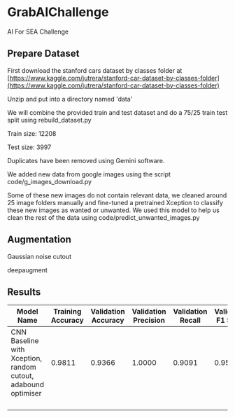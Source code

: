 # GrabAIChallenge

AI For SEA Challenge



## Prepare Dataset

First download the stanford cars dataset by classes folder at [https://www.kaggle.com/jutrera/stanford-car-dataset-by-classes-folder](https://www.kaggle.com/jutrera/stanford-car-dataset-by-classes-folder)

Unzip and put into a directory named 'data'

We will combine the provided train and test dataset and do a 75/25 train test split using rebuild_dataset.py

Train size: 12208

Test size: 3997

Duplicates have been removed using Gemini software.



We added new data from google images using the script code/g_images_download.py

Some of these new images do not contain relevant data, we cleaned around 25 image folders manually and fine-tuned a pretrained Xception to classify these new images as wanted or unwanted. We used this model to help us clean the rest of the data using code/predict_unwanted_images.py



## Augmentation

Gaussian noise cutout

deepaugment



## Results

| Model Name                                                    | Training Accuracy | Validation Accuracy | Validation Precision | Validation Recall | Validation F1 Score |
| ------------------------------------------------------------- | ----------------- | ------------------- | -------------------- | ----------------- | ------------------- |
| CNN Baseline with Xception, random cutout, adabound optimiser | 0.9811            | 0.9366              | 1.0000               | 0.9091            | 0.9524              |
|                                                               |                   |                     |                      |                   |                     |
|                                                               |                   |                     |                      |                   |                     |
|                                                               |                   |                     |                      |                   |                     |
|                                                               |                   |                     |                      |                   |                     |
